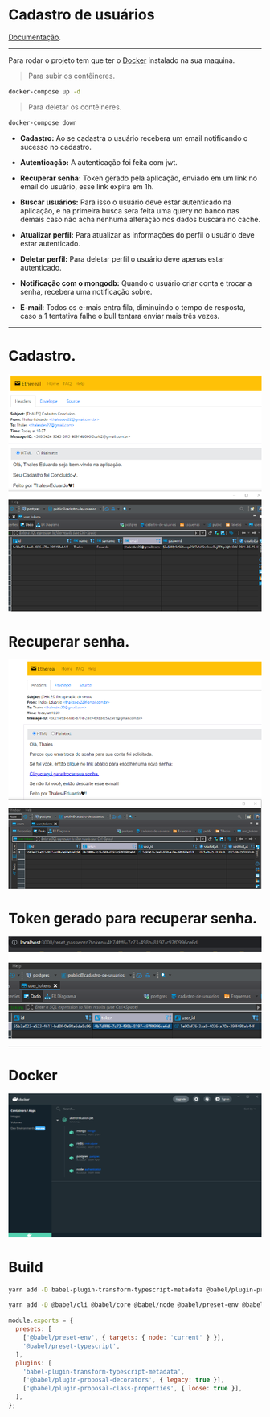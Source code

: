 # Cadastro de usuários

[Documentação](./docs/documt.md).

---

Para rodar o projeto tem que ter o [Docker](https://www.docker.com/) instalado na sua maquina.

> Para subir os contêineres.

```bash
docker-compose up -d
```

> Para deletar os contêineres.

```bash
docker-compose down
```

- **Cadastro:** Ao se cadastra o usuário recebera um email notificando o sucesso no cadastro.

- **Autenticação:** A autenticação foi feita com jwt.

- **Recuperar senha:** Token gerado pela aplicação, enviado em um link no email do usuário, esse link expira em 1h.

- **Buscar usuários:** Para isso o usuário deve estar autenticado na aplicação, e na primeira busca sera feita uma query no banco nas demais caso não acha nenhuma alteração nos dados buscara no cache.

- **Atualizar perfil:** Para atualizar as informações do perfil o usuário deve estar autenticado.

- **Deletar perfil:** Para deletar perfil o usuário deve apenas estar autenticado.

- **Notificação com o mongodb:** Quando o usuário criar conta e trocar a senha, recebera uma notificação sobre.

- **E-mail**: Todos os e-mais entra fila, diminuindo o tempo de resposta, caso a 1 tentativa falhe o bull tentara enviar mais três vezes.

---

# Cadastro.

![Cadastro](./docs/mailCadastro.png)

# Recuperar senha.

![RecuperarSenha](./docs/mailRec.png)

# Token gerado para recuperar senha.

![token](./docs/token.png)

---

# Docker

![Cadastro](./docs/docker.png)

# Build

```bash
yarn add -D babel-plugin-transform-typescript-metadata @babel/plugin-proposal-decorators @babel/plugin-proposal-class-properties
```

```bash
yarn add -D @babel/cli @babel/core @babel/node @babel/preset-env @babel/preset-typescript babel-plugin-module-resolver

```

```js
module.exports = {
  presets: [
    ['@babel/preset-env', { targets: { node: 'current' } }],
    '@babel/preset-typescript',
  ],
  plugins: [
    'babel-plugin-transform-typescript-metadata',
    ['@babel/plugin-proposal-decorators', { legacy: true }],
    ['@babel/plugin-proposal-class-properties', { loose: true }],
  ],
};
```

